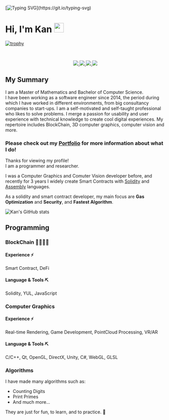[![Typing SVG](https://readme-typing-svg.herokuapp.com?size=24&width=600&lines=Welcome+To+Kan's+GitHub+Profile!)](https://git.io/typing-svg)
# Hi, I'm Kan <img src="https://raw.githubusercontent.com/MartinHeinz/MartinHeinz/master/wave.gif" width="30px">

[![trophy](https://github-profile-trophy.vercel.app/?username=CeTesDev&theme=discord)](https://github.com/ryo-ma/github-profile-trophy)

<br/>

<p align="center">
  <a href="https://www.linkedin.com/in/cetesdev/" target="_blank" rel="noopener noreferrer">
    <img src="https://img.shields.io/badge/LinkedIn-CeTesDev-blue?logo=linkedin&logoColor=blue&color=blue" />
  </a>
  
   <a href="https://cetes.dev" target="_blank" rel="noopener noreferrer">
    <img src="https://img.shields.io/badge/Website-CeTesDev-blue?logo=googledomains&logoColor=blue&color=blue" />
  </a>

  <a href="mailto:kan@cetes.dev" target="_blank" rel="noopener noreferrer">
    <img src="https://img.shields.io/badge/Email-CeTesDev-red?logo=gmail&logoColor=red&color=red" />
  </a>

  <a href="https://www.youtube.com/channel/aaa" target="_blank" rel="noopener noreferrer">
    <img src="https://img.shields.io/badge/YouTube-CeTesDev-red?logo=youtube&logoColor=red&color=red" />
  </a>
</p>

## My Summary
I am a Master of Mathematics and Bachelor of Computer Science.\
I have been working as a software engineer since 2014, the period during which I have worked in different environments, from big consultancy companies to start-ups. I am a self-motivated and self-taught professional who likes to solve problems. 
I merge a passion for usability and user experience with technical knowledge to create cool digital experiences. My repertoire includes BlockChain, 3D computer graphics, computer vision and more.


### **Please check out my [Portfolio](https://cetes.dev/summary/) for more information about what I do!**

Thanks for viewing my profile!\
I am a programmer and researcher.

I was a Computer Graphics and Comuter Vision developer before, and recently for 3 years I widely create Smart Contracts with [Solidity](https://docs.soliditylang.org/en/latest/) and [Assembly](https://docs.soliditylang.org/en/latest/yul.html) languages.

As a solidity and smart contract developer, my main focus are **Gas Optimization** and **Security**, and **Fastest Algorithm**.

![Kan's GitHub stats](https://github-readme-stats.vercel.app/api?username=CeTesDev&show_icons=true&count_private=true&include_all_commits=true&theme=algolia)

## Programming

### BlockChain 👩‍👩‍👧‍👧

#### Experience ⚡️
Smart Contract, DeFi

#### Language & Tools ⛏
Solidity, YUL, JavaScript

### Computer Graphics

#### Experience ⚡️
Real-time Rendering, Game Development, PointCloud Processing, VR/AR

#### Language & Tools ⛏
C/C++, Qt, OpenGL, DirectX, Unity, C#, WebGL, GLSL

### Algorithms

I have made many algorithms such as:

- Counting Digits
- Print Primes
- And much more...

They are just for fun, to learn, and to practice. 🙂
